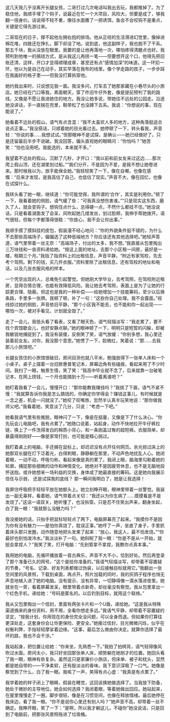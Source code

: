 这几天我几乎没离开长腿女孩，二哥打过几次电话叫我出去玩，我都推掉了。为了稳住他，我顺手埋了个钩子，说最近在忙一个大项目，风险大，但要是成了，够我翻一倍身价。话说得不轻不重，像往水面撒了一把诱饵，鱼会不会咬钩不是重点，关键是它得先游过来。

二哥现在的日子，撑不起他左拥右抱的排场。他从正经的生活滑进幻觉里，像掉进棉花堆，四肢还在挣扎，脚下却没了地。说到底，他这副样子，我也脱不了干系。那五千块，我从没放在眼里。我要的是让他再落地一次，哪怕疼得清醒点也好。我预判到他唯一的搞钱方式，是从我这儿再捞一笔——但要想开这个口，他得先把旧账还清，这样，开口才显得顺理成章，甚至还有点“感情加深”的味道。这一环扣一环，他以为是自己在动手，其实早落在我布的线里。像个学走路的孩子，一步步踩在我画好的格子里——但我没打算拆穿他。

她约我出来时，只说想见我一面。我没多问，打车去了她那家藏在小巷尽头的小旅店。她已经在门口等我，素面朝天，穿了件旧牛仔外套，像是提前预判了我的路线，又像是不愿让我进她住的地方。我没让她多说，带她往不远处的公园走。沿途她没讲话，手一直揣在兜里，鞋带松了也没蹲下去系。我说：“你想说的事，现在能说了。”

她看着不远处的假山，语气有点含混：“我不太喜欢人多的地方，这种角落挺适合说点正事。。”我没搭话，只顺着她的目光看过去。她停顿了一下，转头看我，声音轻：“你说的事……我想试试。”但那眼神不是试探，是确认——她已经做好了。只是还留最后半步不说破。我没回答，偏头直视她的眼睛问：“你怕吗？”她苦笑：“怕也没用吧。我能选的，本来就不多。”

我望着不远处的假山，沉默了几秒，才开口：“我以前和前女友来过这边……那次爬上假山顶，还在湖里划过船。”“我们分开，不是因为不爱，是我不想让她卷进来。那时候我以为，放手能保全她。”我轻轻笑了一下，像在自嘲，也像在感慨：“后来才发现，是我高估了自己，也低估了现实。”声音不大，像在回忆，也像在试探什么。

我转头看了她一眼，继续道：“你可能觉得，我所谓的‘合作’，其实是利用你。”顿了一下，我看着她的侧脸，语气缓了些：“可我真没想伤害谁。”“只是现实这东西，磨久了人，就会变钩子。想钩住点什么，总得硬一点，不然什么都挂不住。”她没说话，只是看着湖面发了会呆，风吹起她几缕发丝，划过脸颊，我伸手帮她拨开。语气很轻，但每个字都落得很稳：“你放心，我不会让你出事。”

我顺手摸了摸斜挂的皮包，假装漫不经心地问：“你的外貌条件挺不错的，为什么不去那些高端场子，偏偏选了这种低端地方？你应该还有其他选择吧。”她轻声答道，语气里带着一丝无奈：“高端场子，付出的太多，我不想。”我直接从包里掏出三万块钱和一沓资料递给她。“按这上面的地址，去那个小区租一间房，最好是一楼，租期三个月。”我指了指资料上的出租信息，声音平静，“附近有家驾校，先去考个驾照。剩下的钱，买几件衣服。”资料里除了出租信息，还有驾校的地址和电话，以及几张衣服风格的样本。

一个凭空出现的人，总难免引起警觉。但她刚大学毕业，去考驾照，在驾校附近租房，显得合情合理，也能有效降低风险。我让她去考驾照，表面上是为了让她的行踪更合理、隐蔽。但这也是我的一种补偿——给她增加一个技能筹码，至少以后换条路，手里多一张牌。我顿了顿，补了一句：“这些你自己处理。我不会露面。”视线掠过她的侧脸，声音依旧平静，“那个小区我不能去，也不能和你一起出现——哪怕一次，被对手看见，计划就全毁了。”

走了一会儿，我低头看了看表，又看了眼天色，语气轻描淡写：“我走累了，要不找个宾馆歇会儿，也好安静点聊。”她的眼神顿了一下，明明只是短暂的闪躲，却被我敏锐地捕捉到了。我没有装傻，反倒笑了笑，语气放缓：“你别多想，我心里还装着前女友。对你，我没那个意思。”她愣了一下，脸微红，笑着说：“那……去我那儿小旅馆吧。”

长腿女孩住的小旅馆很破旧，房间目测也就八平米，勉强放得下一张单人床和一个小桌子。桌子上摆着一台旧款惠普笔记本，屏幕边角有些磕痕，看起来用了不少时间。我扫了一眼，触景生情，笑了笑：“我高中毕业就不念了，后来就靠一台破笔记本，在网上捞钱，一个月也能搞到十万——听着离谱吧？”

她盯着我看了一会儿，慢慢开口：“那你能教我赚钱吗？”我挑了下眉，语气不紧不慢：“我就算告诉你我是怎么搞钱的，你确定你学得会？赚钱这事儿，有时候就是一念之差，机会一闪就没了。”她咬了咬嘴唇，忽然半认真半玩笑地说：“那你做我师父吧。”我看着她，笑意淡了几分，只说：“考虑一下吧。”

她看我语气里有些推脱，眼神闪了一下，像是在掂量，又像是下了什么决心。“你先玩会儿电脑吧，我有点累了。”她随口说着，站起身，动作不快地拉开牛仔裤拉链，换上了一件洗得发白的棉质小背心，和一条刚盖过臀的超短裤。衣服简单，却暴露得刚刚好——像是家常打扮，也可能是精心挑过。

我盯着桌上的电脑，手还搁在鼠标上，却迟迟没有点开任何网页。余光掠过床上的她那双长腿在灯下泛着光，白得刺眼，静静躺在那里，不动声色地扰乱人心。她闭着眼，一动不动，呼吸匀称，看起来像是真的累了。我闭上眼，脑海里勾勒着她的轮廓，捕捉那些细微的动作和神情变化。她绝对不是因疲劳休息，也不是无脑地投怀送抱。或许她想来一场利益的交换，身体成了她最直接的筹码。这是她向我展示信任与示弱， 还是试探我的底线？ 那一瞬间我明白了，她是让我选择！

我屏住呼吸把手轻轻平放在她额头上。她立刻睁开眼，眼神里带着一丝警觉。我装出一副无辜样，看着她，语气带着点关切：“我还以为你生病了……摸摸看是不是发烧了。”这话一语双关，她听懂了，也没拆穿。只是忍不住笑出声来，翻身坐起，白了我一眼：“我就那么没魅力吗？”

我没接她的话，只抬手把鼠标轻轻点了两下，电脑屏幕亮了起来。“我摸你不是因为你有没有魅力——是怕你真烧了，耽误正事。”她哼了一声，坐直了身子，手里抓着床头那只发圈，动作随意地把头发束了起来：“放心，我这人，最不怕发烧。”“你最好也别怕泼冷水。”我淡淡补了一句。她斜睨了我一眼：“你是不是从一开始，就挺会拿捏人？”我笑了笑，打开电脑：“先别管拿不拿捏，我教你点真本事。”

我用她的电脑，先循环播放着一首古典乐，声音不大不小，恰到好处。然后再登录了那个准备已久的网号。“这个是给你准备的。”我语气轻描淡写，却带着不容置疑的节奏，“号名、记录、好友列表都做过伪装，以后接触目标就用它。”我翻出一张空间里的风景照，下载到桌面，再点开。照片加载的同时，我的灰鸽子程序也悄无声息地植入进了她的电脑。没有提示、没有异常，一切静得像一滴水落进夜里。她就坐在一旁，看着屏幕发呆，眼里带着点新奇，却丝毫没有察觉。我从包里拿出一个红色手机，递给她：“号码是匿名的。以后钓到目标，就用这个联络。”

我从又包里掏出一个信封，里面有两张卡片和一个U盾，递给她。“这是我从特殊渠道搞来的身份资料，用不用，全看你想走多远。”我语气平静，却带着不容置疑的坚定，“按我计划，你用现在的身份完全没问题，可以全身而退。但如果你打算往更深处走，这套身份会让你更保险、更安全。”她接过信封，目光微微闪烁，似乎在权衡利弊，手指轻轻摩挲着边缘。“这事，最后怎么做由你决定。就算你选择了最坏的路，我也不会干涉。”

我站起身，把位置让给她：“你来坐，先熟悉一下。”我拍了拍椅背，语气轻得像风吹过水面。房间太小，我只好坐回那张单人床，顺势躺在她刚才的位置。她回头看了我一眼，眼神有些复杂。虽然这只是家廉价小旅店，但床单、被子和枕头，显然都是她自带的——干净柔软，还有股淡淡的香味。我下意识深吸了一口气。她像是察觉到了什么，白了我一眼。我咳了一声，笑得有点心虚：“我真是有点累了。”

我学着她的样子闭上了眼睛，假装在睡觉，这回该换她做选择了。当我放下防备，她处于微妙的主导地位。她会如何选择？我闭着眼，等着她做出回应。她站起来，在屋里慢慢走了一圈，脚步很轻，像是在习惯空间，也像在释放情绪。最后她停在我床边，看了我一眼。“你不是说你心里还有别人吗？”她声音不高，却带着一丝不确定。我睁开眼，笑了一下：“是啊，所以我才躺这儿，不碰你”她没说话，只是回到了电脑前，把那张风景照拖进了垃圾桶。 


